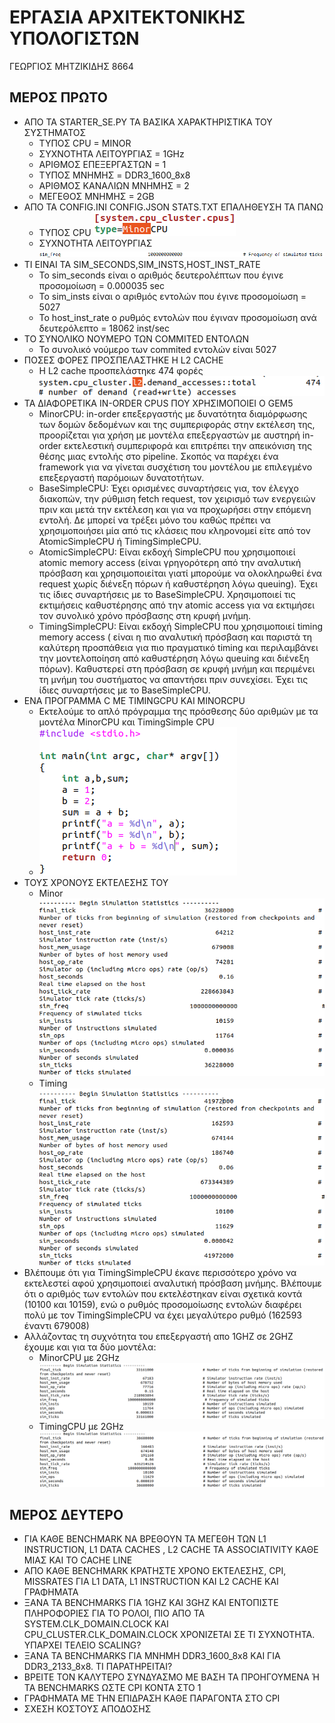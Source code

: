 #  ΕΡΓΑΣΙΑ ΑΡΧΙΤΕΚΤΟΝΙΚΗΣ ΥΠΟΛΟΓΙΣΤΩΝ
ΓΕΩΡΓΙΟΣ ΜΗΤΖΙΚΙΔΗΣ 8664
## ΜΕΡΟΣ ΠΡΩΤΟ
- ΑΠΟ ΤΑ STARTER_SE.PY ΤΑ ΒΑΣΙΚΑ ΧΑΡΑΚΤΗΡΙΣΤΙΚΑ ΤΟΥ ΣΥΣΤΗΜΑΤΟΣ
   - ΤΥΠΟΣ CPU = MINOR
   - ΣΥΧΝΟΤΗΤΑ ΛΕΙΤΟΥΡΓΙΑΣ = 1GHz
   - ΑΡΙΘΜΟΣ ΕΠΕΞΕΡΓΑΣΤΩΝ = 1
   - ΤΥΠΟΣ ΜΝΗΜΗΣ = DDR3_1600_8x8
   - ΑΡΙΘΜΟΣ ΚΑΝΑΛΙΩΝ ΜΝΗΜΗΣ = 2
   - ΜΕΓΕΘΟΣ ΜΝΗΜΗΣ = 2GB
- ΑΠΟ ΤΑ CONFIG.INI CONFIG.JSON STATS.TXT ΕΠΑΛΗΘΕΥΣΗ ΤΑ ΠΑΝΩ
   - ΤΥΠΟΣ CPU
      ![CPU TYPE](/cpu_type.png)
   - ΣΥΧΝΟΤΗΤΑ ΛΕΙΤΟΥΡΓΙΑΣ
      ![FREQ](/sim_freq.png)
- ΤΙ ΕΙΝΑΙ ΤΑ SIM_SECONDS,SIM_INSTS,HOST_INST_RATE
   - Το sim_seconds είναι ο αριθμός δευτερολέπτων που έγινε προσομοίωση = 0.000035 sec
   - Το sim_insts είναι ο αριθμός εντολών που έγινε προσομοίωση = 5027
   - To host_inst_rate ο ρυθμός εντολών που έγιναν προσομοίωση ανά δευτερόλεπτο = 18062 inst/sec
- ΤΟ ΣΥΝΟΛΙΚΟ ΝΟΥΜΕΡΟ ΤΩΝ COMMITED ΕΝΤΟΛΩΝ
   - Το συνολικό νούμερο των commited εντολών είναι 5027
- ΠΟΣΕΣ ΦΟΡΕΣ ΠΡΟΣΠΕΛΑΣΤΗΚΕ Η L2 CACHE
    - Η L2 cache προσπελάστηκε 474 φορές
      ![L2 ΠΡΟΣΠΕΛΑΣΕΙΣ](/l2_prospelasois.png)
- ΤΑ ΔΙΑΦΟΡΕΤΙΚΑ IN-ORDER CPUS ΠΟΥ ΧΡΗΣΙΜΟΠΟΙΕΙ Ο GEM5
    - MinorCPU: in-order επεξεργαστής με δυνατότητα διαμόρφωσης των δομών δεδομένων και της συμπεριφοράς στην εκτέλεση της, προορίζεται για χρήση με μοντέλα επεξεργαστών με αυστηρή in-order εκτελεστική συμπεριφορά και επιτρέπει την απεικόνιση της θέσης μιας εντολής στο pipeline. Σκοπός να παρέχει ένα framework για να γίνεται συσχέτιση του μοντέλου με επιλεγμένο επεξεργαστή παρόμοιων δυνατοτήτων.
    - BaseSimpleCPU: Έχει ορισμένες συναρτήσεις για, τον έλεγχο διακοπών, την ρύθμιση fetch request, τον χειρισμό των ενεργειών πριν και μετά την εκτέλεση και για να προχωρήσει στην επόμενη εντολή. Δε μπορεί να τρέξει μόνο του καθώς πρέπει να χρησιμοποιήσει μία από τις κλάσεις που κληρονομεί είτε από τον AtomicSimpleCPU ή TimingSimpleCPU.
    - AtomicSimpleCPU: Είναι εκδοχή SimpleCPU που χρησιμοποιεί atomic memory access (είναι γρηγορότερη από την αναλυτική πρόσβαση και χρησιμοποιείται γιατί μπορούμε να ολοκληρωθεί ένα request χωρίς διένεξη πόρων ή καθυστέρηση λόγω queuing). Έχει τις ίδιες συναρτήσεις με το BaseSimpleCPU. Χρησιμοποιεί τις εκτιμήσεις καθυστέρησης  από την atomic access για να εκτιμήσει τον συνολικό χρόνο πρόσβασης στη κρυφή μνήμη.
    - TimingSimpleCPU: Είναι εκδοχή SimpleCPU που χρησιμοποιεί timing memory access ( είναι η πιο αναλυτική πρόσβαση και παριστά τη καλύτερη προσπάθεια για πιο πραγματικό timing και περιλαμβάνει την μοντελοποίηση από καθυστέρηση λόγω queuing και διένεξη πόρων). Καθυστερεί στη πρόσβαση σε κρυφή μνήμη και περιμένει τη μνήμη του συστήματος να απαντήσει πριν συνεχίσει. Έχει τις ίδιες συναρτήσεις με το BaseSimpleCPU.
- ΕΝΑ ΠΡΟΓΡΑΜΜΑ C ΜΕ TIMINGCPU ΚΑΙ MINORCPU
    - Εκτελούμε το απλό πρόγραμμα της πρόσθεσης δύο αριθμών με τα μοντέλα MinorCPU και TimingSimple CPU
    - ![C program addition](/simple_addition.png)
- ΤΟΥΣ ΧΡΟΝΟΥΣ ΕΚΤΕΛΕΣΗΣ ΤΟΥ
    - Minor ![minor_addition](/minor_addition.png)
    - Timing ![timing_addition](/timing_addition.png)
- Βλέπουμε ότι για TimingSimpleCPU έκανε περισσότερο χρόνο να εκτελεστεί αφού χρησιμοποιεί αναλυτική πρόσβαση μνήμης. Βλέπουμε ότι ο αριθμός των εντολών που εκτελέστηκαν είναι σχετικά κοντά (10100 και 10159), ενώ ο ρυθμός προσομοίωσης εντολών διαφέρει πολύ με τον TimingSimpleCPU να έχει μεγαλύτερο ρυθμό (162593 έναντι 679008)
- Αλλάζοντας τη συχνότητα του επεξεργαστή απο 1GHZ σε 2GHZ έχουμε και για τα δύο μοντέλα:
     - MinorCPU με 2GHz![minor 2ghz](/minor_2ghz.png)
     - TimingCPU με 2GHz![timing_2ghz](/timing_2ghz.png)
## ΜΕΡΟΣ ΔΕΥΤΕΡΟ
- ΓΙΑ ΚΑΘΕ BENCHMARK ΝΑ ΒΡΕΘΟΥΝ ΤΑ ΜΕΓΕΘΗ ΤΩΝ L1 INSTRUCTION, L1 DATA CACHES , L2 CACHE ΤΑ ASSOCIATIVITY ΚΑΘΕ ΜΙΑΣ ΚΑΙ ΤΟ CACHE LINE
- ΑΠΟ ΚΑΘΕ BENCHMARK ΚΡΑΤΗΣΤΕ ΧΡΟΝΟ ΕΚΤΕΛΕΣΗΣ, CPI, MISSRATES ΓΙΑ L1 DATA, L1 INSTRUCTION ΚΑΙ L2 CACHE ΚΑΙ ΓΡΑΦΗΜΑΤΑ
- ΞΑΝΑ ΤΑ BENCHMARKS ΓΙΑ 1GHZ ΚΑΙ 3GHZ ΚΑΙ ΕΝΤΟΠΙΣΤΕ ΠΛΗΡΟΦΟΡΙΕΣ ΓΙΑ ΤΟ ΡΟΛΟΙ, ΠΙΟ ΑΠΟ ΤΑ SYSTEM.CLK_DOMAIN.CLOCK KAI CPU_CLUSTER.CLK_DOMAIN.CLOCK ΧΡΟΝΙΖΕΤΑΙ ΣΕ ΤΙ ΣΥΧΝΟΤΗΤΑ. ΥΠΑΡΧΕΙ ΤΕΛΕΙΟ SCALING?
- ΞΑΝΑ ΤΑ BENCHMARKS ΓΙΑ ΜΝΗΜΗ DDR3_1600_8x8 ΚΑΙ ΓΙΑ DDR3_2133_8x8. ΤΙ ΠΑΡΑΤΗΡΕΙΤΑΙ?
- ΒΡΕΙΤΕ ΤΟΝ ΚΑΛΥΤΕΡΟ ΣΥΝΔΥΑΣΜΟ ΜΕ ΒΑΣΗ ΤΑ ΠΡΟΗΓΟΥΜΕΝΑ Ή ΤΑ BENCHMARKS ΩΣΤΕ CPI ΚΟΝΤΑ ΣΤΟ 1
- ΓΡΑΦΗΜΑΤΑ ΜΕ ΤΗΝ ΕΠΙΔΡΑΣΗ ΚΑΘΕ ΠΑΡΑΓΟΝΤΑ ΣΤΟ CPI
- ΣΧΕΣΗ ΚΟΣΤΟΥΣ ΑΠΟΔΟΣΗΣ
